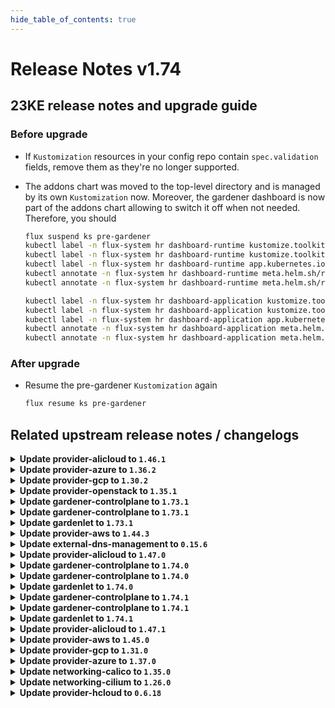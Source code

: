 ```yaml
---
hide_table_of_contents: true
---
```


# Release Notes v1.74

## 23KE release notes and upgrade guide
### Before upgrade
* If `Kustomization` resources in your config repo contain `spec.validation` fields, remove them as they're no longer supported.

* The addons chart was moved to the top-level directory and is managed by its own `Kustomization` now. Moreover, the gardener dashboard is now part of the addons chart allowing to switch it off when not needed. Therefore, you should
  ```sh
  flux suspend ks pre-gardener
  kubectl label -n flux-system hr dashboard-runtime kustomize.toolkit.fluxcd.io/name-
  kubectl label -n flux-system hr dashboard-runtime kustomize.toolkit.fluxcd.io/namespace-
  kubectl label -n flux-system hr dashboard-runtime app.kubernetes.io/managed-by=Helm
  kubectl annotate -n flux-system hr dashboard-runtime meta.helm.sh/release-name=addons
  kubectl annotate -n flux-system hr dashboard-runtime meta.helm.sh/release-namespace=flux-system

  kubectl label -n flux-system hr dashboard-application kustomize.toolkit.fluxcd.io/name-
  kubectl label -n flux-system hr dashboard-application kustomize.toolkit.fluxcd.io/namespace-
  kubectl label -n flux-system hr dashboard-application app.kubernetes.io/managed-by=Helm
  kubectl annotate -n flux-system hr dashboard-application meta.helm.sh/release-name=addons
  kubectl annotate -n flux-system hr dashboard-application meta.helm.sh/release-namespace=flux-system
  ```

### After upgrade
* Resume the pre-gardener `Kustomization` again
  ```sh
  flux resume ks pre-gardener
  ```

## Related upstream release notes / changelogs


<details>
<summary><b>Update provider-alicloud to <code>1.46.1</code></b></summary>

# [machine-controller-manager]
## 🐛 Bug Fixes
* *[USER]* An edge case where outdated DesiredReplicas annotation blocked a rolling update is fixed. ([gardener/machine-controller-manager#822](https://github.com/gardener/machine-controller-manager/pull/822), [@rishabh-11](https://github.com/rishabh-11))
* *[OPERATOR]* An issue causing nil pointer panic on scaleup of the machinedeployment along with trigger of rolling update, is fixed ([gardener/machine-controller-manager#817](https://github.com/gardener/machine-controller-manager/pull/817), [@himanshu-kun](https://github.com/himanshu-kun))
* *[OPERATOR]* Included `UnavailableReplicas` in determining if a machine deployment status update is needed ([gardener/machine-controller-manager#834](https://github.com/gardener/machine-controller-manager/pull/834), [@ialidzhikov](https://github.com/ialidzhikov))

</details>

<details>
<summary><b>Update provider-azure to <code>1.36.2</code></b></summary>

# [machine-controller-manager]
## 🐛 Bug Fixes
* *[OPERATOR]* Included `UnavailableReplicas` in determining if a machine deployment status update is needed ([gardener/machine-controller-manager#834](https://github.com/gardener/machine-controller-manager/pull/834), [@ialidzhikov](https://github.com/ialidzhikov))

</details>

<details>
<summary><b>Update provider-gcp to <code>1.30.2</code></b></summary>

# [gardener-extension-provider-gcp]
## 🏃 Others
* *[OPERATOR]* This extension is now build with golang 1.20.5. ([gardener/gardener-extension-provider-gcp#626](https://github.com/gardener/gardener-extension-provider-gcp/pull/626), [@vpnachev](https://github.com/vpnachev))
# [machine-controller-manager]
## 🐛 Bug Fixes
* *[OPERATOR]* Included `UnavailableReplicas` in determining if a machine deployment status update is needed ([gardener/machine-controller-manager#834](https://github.com/gardener/machine-controller-manager/pull/834), [@ialidzhikov](https://github.com/ialidzhikov))

</details>

<details>
<summary><b>Update provider-openstack to <code>1.35.1</code></b></summary>

# [machine-controller-manager]
## 🐛 Bug Fixes
* *[OPERATOR]* Included `UnavailableReplicas` in determining if a machine deployment status update is needed ([gardener/machine-controller-manager#834](https://github.com/gardener/machine-controller-manager/pull/834), [@ialidzhikov](https://github.com/ialidzhikov))

</details>

<details>
<summary><b>Update gardener-controlplane to <code>1.73.1</code></b></summary>

# [gardener]
## 🐛 Bug Fixes
* *[OPERATOR]* An issue causing deletion of a legacy (wrongly configured) Shoot cluster to be denied because of network ranges overlapping with the default VPN network is now fixed. ([gardener/gardener#8137](https://github.com/gardener/gardener/pull/8137), [@oliver-goetz](https://github.com/oliver-goetz))
* *[OPERATOR]* Missing permissions were added for the Gardenlet service account for `Machine` objects. This fix is relevant if feature gate `MachineControllerManagerDeployment` is enabled in your landscape. ([gardener/gardener#8123](https://github.com/gardener/gardener/pull/8123), [@gardener-ci-robot](https://github.com/gardener-ci-robot))
## 🏃 Others
* *[OPERATOR]* Plutono is now updated to v7.5.22 ([gardener/gardener#8100](https://github.com/gardener/gardener/pull/8100), [@gardener-ci-robot](https://github.com/gardener-ci-robot))
* *[OPERATOR]* Fixed flaky operator behaviour with regards to istio deployment caused by concurrent update of garden object ([gardener/gardener#8105](https://github.com/gardener/gardener/pull/8105), [@gardener-ci-robot](https://github.com/gardener-ci-robot))
* *[OPERATOR]* The `Deploying Shoot namespace in Seed` step was slightly improved. Earlier it failed at some occasions when it tried to read zone information for volumes that have not been created yet. This was a transient error that dissolved in subsequent reconcile runs. ([gardener/gardener#8118](https://github.com/gardener/gardener/pull/8118), [@gardener-ci-robot](https://github.com/gardener-ci-robot))
* *[OPERATOR]* The reconciliation time limit for the controller resource reconciliation, e.g. for `ManagedResource`, has been increased from `1m` to `3m`. ([gardener/gardener#8090](https://github.com/gardener/gardener/pull/8090), [@gardener-ci-robot](https://github.com/gardener-ci-robot))

</details>

<details>
<summary><b>Update gardener-controlplane to <code>1.73.1</code></b></summary>

# [gardener]
## 🐛 Bug Fixes
* *[OPERATOR]* An issue causing deletion of a legacy (wrongly configured) Shoot cluster to be denied because of network ranges overlapping with the default VPN network is now fixed. ([gardener/gardener#8137](https://github.com/gardener/gardener/pull/8137), [@oliver-goetz](https://github.com/oliver-goetz))
* *[OPERATOR]* Missing permissions were added for the Gardenlet service account for `Machine` objects. This fix is relevant if feature gate `MachineControllerManagerDeployment` is enabled in your landscape. ([gardener/gardener#8123](https://github.com/gardener/gardener/pull/8123), [@gardener-ci-robot](https://github.com/gardener-ci-robot))
## 🏃 Others
* *[OPERATOR]* Plutono is now updated to v7.5.22 ([gardener/gardener#8100](https://github.com/gardener/gardener/pull/8100), [@gardener-ci-robot](https://github.com/gardener-ci-robot))
* *[OPERATOR]* Fixed flaky operator behaviour with regards to istio deployment caused by concurrent update of garden object ([gardener/gardener#8105](https://github.com/gardener/gardener/pull/8105), [@gardener-ci-robot](https://github.com/gardener-ci-robot))
* *[OPERATOR]* The `Deploying Shoot namespace in Seed` step was slightly improved. Earlier it failed at some occasions when it tried to read zone information for volumes that have not been created yet. This was a transient error that dissolved in subsequent reconcile runs. ([gardener/gardener#8118](https://github.com/gardener/gardener/pull/8118), [@gardener-ci-robot](https://github.com/gardener-ci-robot))
* *[OPERATOR]* The reconciliation time limit for the controller resource reconciliation, e.g. for `ManagedResource`, has been increased from `1m` to `3m`. ([gardener/gardener#8090](https://github.com/gardener/gardener/pull/8090), [@gardener-ci-robot](https://github.com/gardener-ci-robot))

</details>

<details>
<summary><b>Update gardenlet to <code>1.73.1</code></b></summary>

# [gardener]
## 🐛 Bug Fixes
* *[OPERATOR]* An issue causing deletion of a legacy (wrongly configured) Shoot cluster to be denied because of network ranges overlapping with the default VPN network is now fixed. ([gardener/gardener#8137](https://github.com/gardener/gardener/pull/8137), [@oliver-goetz](https://github.com/oliver-goetz))
* *[OPERATOR]* Missing permissions were added for the Gardenlet service account for `Machine` objects. This fix is relevant if feature gate `MachineControllerManagerDeployment` is enabled in your landscape. ([gardener/gardener#8123](https://github.com/gardener/gardener/pull/8123), [@gardener-ci-robot](https://github.com/gardener-ci-robot))
## 🏃 Others
* *[OPERATOR]* Plutono is now updated to v7.5.22 ([gardener/gardener#8100](https://github.com/gardener/gardener/pull/8100), [@gardener-ci-robot](https://github.com/gardener-ci-robot))
* *[OPERATOR]* Fixed flaky operator behaviour with regards to istio deployment caused by concurrent update of garden object ([gardener/gardener#8105](https://github.com/gardener/gardener/pull/8105), [@gardener-ci-robot](https://github.com/gardener-ci-robot))
* *[OPERATOR]* The `Deploying Shoot namespace in Seed` step was slightly improved. Earlier it failed at some occasions when it tried to read zone information for volumes that have not been created yet. This was a transient error that dissolved in subsequent reconcile runs. ([gardener/gardener#8118](https://github.com/gardener/gardener/pull/8118), [@gardener-ci-robot](https://github.com/gardener-ci-robot))
* *[OPERATOR]* The reconciliation time limit for the controller resource reconciliation, e.g. for `ManagedResource`, has been increased from `1m` to `3m`. ([gardener/gardener#8090](https://github.com/gardener/gardener/pull/8090), [@gardener-ci-robot](https://github.com/gardener-ci-robot))

</details>

<details>
<summary><b>Update provider-aws to <code>1.44.3</code></b></summary>

# [gardener-extension-provider-aws]
## 🏃 Others
* *[OPERATOR]* The following dependency is updated to adopt a fix for https://github.com/gardener/gardener/issues/8058: ([gardener/gardener-extension-provider-aws#777](https://github.com/gardener/gardener-extension-provider-aws/pull/777), [@ialidzhikov](https://github.com/ialidzhikov))
  * github.com/gardener/gardener: v1.71.0 -> v1.71.5
# [machine-controller-manager]
## 🐛 Bug Fixes
* *[OPERATOR]* Included `UnavailableReplicas` in determining if a machine deployment status update is needed ([gardener/machine-controller-manager#834](https://github.com/gardener/machine-controller-manager/pull/834), [@ialidzhikov](https://github.com/ialidzhikov))

</details>

<details>
<summary><b>Update external-dns-management to <code>0.15.6</code></b></summary>

# [external-dns-management]
## 🐛 Bug Fixes
* *[OPERATOR]* Update controller-manager-library dependency to fix panic on api-resources discovery. ([gardener/external-dns-management#310](https://github.com/gardener/external-dns-management/pull/310), [@MartinWeindel](https://github.com/MartinWeindel))

</details>

<details>
<summary><b>Update provider-alicloud to <code>1.47.0</code></b></summary>

# [gardener-extension-provider-alicloud]
## ⚠️ Breaking Changes
* *[OPERATOR]* With https://github.com/gardener/gardener-extension-provider-alicloud/pull/310 provider-alicloud migrated the volumesnapshot CRDs to a new dedicated ManagedResources. provider-alicloud does now remove the ignored CRDs. ([gardener/gardener-extension-provider-alicloud#606](https://github.com/gardener/gardener-extension-provider-alicloud/pull/606), [@ialidzhikov](https://github.com/ialidzhikov))
  * Before updating to this version of provider-alicloud, make sure that the migration of the volumesnapshot CRDs from the `extension-controlplane-shoot` to the `extension-controlplane-shoot-crds`  ManagedResource completed. If the migration did not complete yet, GRM will interpret the removal of the CRDs as deletion and will delete the CRDs.
* *[OPERATOR]* The `.kubeAPIServer` field in the component config has been removed since it's no longer needed anywhere. ([gardener/gardener-extension-provider-alicloud#619](https://github.com/gardener/gardener-extension-provider-alicloud/pull/619), [@rfranzke](https://github.com/rfranzke))
## ✨ New Features
* *[USER]* The provider-alicloud extension does now support shoot clusters with Kubernetes version 1.27. You should consider the [Kubernetes release notes](https://github.com/kubernetes/kubernetes/blob/master/CHANGELOG/CHANGELOG-1.27.md) before upgrading to 1.27. ([gardener/gardener-extension-provider-alicloud#609](https://github.com/gardener/gardener-extension-provider-alicloud/pull/609), [@ary1992](https://github.com/ary1992))
* *[DEVELOPER]* This extension is now compatible with the `MachineControllerManagerDeployment` feature gate of `gardenlet`. ([gardener/gardener-extension-provider-alicloud#617](https://github.com/gardener/gardener-extension-provider-alicloud/pull/617), [@rfranzke](https://github.com/rfranzke))
* *[DEVELOPER]* This extension now uses the simplified `NetworkPolicy` approach for allowing traffic to its webhook server from `kube-apiserver`s of shoot clusters. ([gardener/gardener-extension-provider-alicloud#618](https://github.com/gardener/gardener-extension-provider-alicloud/pull/618), [@rfranzke](https://github.com/rfranzke))
## 🏃 Others
* *[OPERATOR]* Old and obsolete logging configurations are removed. ([gardener/gardener-extension-provider-alicloud#610](https://github.com/gardener/gardener-extension-provider-alicloud/pull/610), [@vlvasilev](https://github.com/vlvasilev))
* *[OPERATOR]* The following images are updated: ([gardener/gardener-extension-provider-alicloud#616](https://github.com/gardener/gardener-extension-provider-alicloud/pull/616), [@ialidzhikov](https://github.com/ialidzhikov))
  * k8s.gcr.io/sig-storage/csi-provisioner:v3.3.0 -> registry.k8s.io/sig-storage/csi-provisioner:v3.3.0
  * k8s.gcr.io/sig-storage/csi-snapshotter:v6.1.0 -> registry.k8s.io/sig-storage/csi-snapshotter:v6.1.0
  * k8s.gcr.io/sig-storage/snapshot-validation-webhook:v6.1.0 -> registry.k8s.io/sig-storage/snapshot-validation-webhook:v6.1.0
  * k8s.gcr.io/sig-storage/snapshot-controller:v6.1.0 -> registry.k8s.io/sig-storage/snapshot-controller:v6.1.0
* *[DEVELOPER]* All code related to the removed `APIServerSNI` feature gate of `gardenlet` has been removed from this extension. ([gardener/gardener-extension-provider-alicloud#619](https://github.com/gardener/gardener-extension-provider-alicloud/pull/619), [@rfranzke](https://github.com/rfranzke))
* *[DEPENDENCY]* The following dependency is updated: ([gardener/gardener-extension-provider-alicloud#604](https://github.com/gardener/gardener-extension-provider-alicloud/pull/604), [@ary1992](https://github.com/ary1992))
  * github.com/gardener/gardener: v1.70.2 -> v1.71.2
* *[DEPENDENCY]* The following dependencies were updated: ([gardener/gardener-extension-provider-alicloud#612](https://github.com/gardener/gardener-extension-provider-alicloud/pull/612), [@dimityrmirchev](https://github.com/dimityrmirchev))
  * registry.k8s.io/sig-storage/csi-provisioner v3.2.1 -> v3.2.2
# [machine-controller-manager]
## 🐛 Bug Fixes
* *[USER]* An edge case where all the machineSets were scaled down to zero has been dealt with. ([gardener/machine-controller-manager#804](https://github.com/gardener/machine-controller-manager/pull/804), [@himanshu-kun](https://github.com/himanshu-kun))
* *[USER]* An edge case where outdated DesiredReplicas annotation blocked a rolling update is fixed. ([gardener/machine-controller-manager#822](https://github.com/gardener/machine-controller-manager/pull/822), [@rishabh-11](https://github.com/rishabh-11))
* *[OPERATOR]* An issue causing nil pointer panic on scaleup of the machinedeployment along with trigger of rolling update, is fixed ([gardener/machine-controller-manager#817](https://github.com/gardener/machine-controller-manager/pull/817), [@himanshu-kun](https://github.com/himanshu-kun))
* *[OPERATOR]* Included `UnavailableReplicas` in determining if a machine deployment status update is needed ([gardener/machine-controller-manager#834](https://github.com/gardener/machine-controller-manager/pull/834), [@ialidzhikov](https://github.com/ialidzhikov))
# [machine-controller-manager-provider-alicloud]
## ⚠️ Breaking Changes
* *[OPERATOR]* Support for migration of machineClass is dropped by the mcm-provider ([gardener/machine-controller-manager-provider-alicloud#51](https://github.com/gardener/machine-controller-manager-provider-alicloud/pull/51), [@himanshu-kun](https://github.com/himanshu-kun))
## 🏃 Others
* *[USER]* Updated golang version to 1.20.4 ([gardener/machine-controller-manager-provider-alicloud#54](https://github.com/gardener/machine-controller-manager-provider-alicloud/pull/54), [@rishabh-11](https://github.com/rishabh-11))
* *[DEPENDENCY]* upgraded dependency: ([gardener/machine-controller-manager-provider-alicloud#51](https://github.com/gardener/machine-controller-manager-provider-alicloud/pull/51), [@himanshu-kun](https://github.com/himanshu-kun))
  * github.com/gardener/machine-controller-manager -> v0.49.1
# [terraformer]
## 🏃 Others
* *[OPERATOR]* Terrafomer base image has been updated from `alpine:3.17.2` to `alpine:3.18.0` ([gardener/terraformer#137](https://github.com/gardener/terraformer/pull/137), [@MartinWeindel](https://github.com/MartinWeindel))
* *[OPERATOR]* Builder base image has been updated from `golang:1.19.6` to `golang:1.20.4` ([gardener/terraformer#137](https://github.com/gardener/terraformer/pull/137), [@MartinWeindel](https://github.com/MartinWeindel))
* *[OPERATOR]* Gardener dependency has been updated from `v1.59.1` to `v1.71.2` ([gardener/terraformer#137](https://github.com/gardener/terraformer/pull/137), [@MartinWeindel](https://github.com/MartinWeindel))

## Docker Images
gardener-extension-provider-alicloud: `eu.gcr.io/gardener-project/gardener/extensions/provider-alicloud:v1.47.0`
gardener-extension-admission-alicloud: `eu.gcr.io/gardener-project/gardener/extensions/admission-alicloud:v1.47.0`

</details>

<details>
<summary><b>Update gardener-controlplane to <code>1.74.0</code></b></summary>

# [gardener]
## ⚠️ Breaking Changes
* *[USER]* Annotation `alpha.featuregates.shoot.gardener.cloud/node-local-dns` is deprecated and will be removed in future releases. Use field `.spec.systemComponents.nodeLocalDNS.enabled` in `Shoot` instead. Switching on node-local-dns via shoot specification will roll the nodes even if node-local-dns was enabled beforehand via annotation. ([gardener/gardener#8067](https://github.com/gardener/gardener/pull/8067), [@acumino](https://github.com/acumino))
* *[USER]* Annotation `alpha.featuregates.shoot.gardener.cloud/node-local-dns-force-tcp-to-{cluster-dns, upstream-dns}` is deprecated and will be removed in future releases. Use field `.spec.systemComponents.{nodeLocalDNSforceTCPToClusterDNS, nodeLocalDNSforceTCPToUpstreamDNS}` in `Shoot` instead. ([gardener/gardener#8067](https://github.com/gardener/gardener/pull/8067), [@acumino](https://github.com/acumino))
* *[OPERATOR]* The Seed's `.spec.settings.ownerChecks` field is now no-op - the `gardener-apiserver` no longer defaults this field and no longer validates it. The field will be set always to `nil` on CREATE/UPDATE request. ([gardener/gardener#7951](https://github.com/gardener/gardener/pull/7951), [@dimitar-kostadinov](https://github.com/dimitar-kostadinov))
  * Gardener landscape operators specifying this field should no longer specify it. The field will be removed in a future version of Gardener.
* *[OPERATOR]* The GA-ed feature gates `HAControlPlanes` and `FullNetworkPoliciesInRuntimeCluster` have been removed. ([gardener/gardener#8083](https://github.com/gardener/gardener/pull/8083), [@rfranzke](https://github.com/rfranzke))
* *[OPERATOR]* ⚠️ Gardener does no longer support garden, seed, or shoot clusters with Kubernetes versions < 1.22. Make sure to upgrade all existing clusters before upgrading to this Gardener version. ([gardener/gardener#8087](https://github.com/gardener/gardener/pull/8087), [@shafeeqes](https://github.com/shafeeqes))
* *[OPERATOR]* The `shootstate-extensions` and `shootstate-secret` controllers have been dropped. The `gardenlet`'s component config file should be updated to no longer specify related configuration (`.controllers.{shootSecret,shootStateSync}`). ([gardener/gardener#8136](https://github.com/gardener/gardener/pull/8136), [@rfranzke](https://github.com/rfranzke))
* *[OPERATOR]* `gardener.cloud/operation` annotation was introduced to `seeds`. This includes a verification of its value. Please check your `seeds` for this annotation and remove it if necessary prior to the update. ([gardener/gardener#8152](https://github.com/gardener/gardener/pull/8152), [@timebertt](https://github.com/timebertt))
* *[OPERATOR]* A new field `.spec.virtualCluster.dns.domains` was added to the `Garden` API. This field allows to expose the `kube-apiserver` of the virtual cluster via multiple domains. Earlier, the API only accepted one domain name via `.spec.virtualCluster.dns.domain`. ([gardener/gardener#8173](https://github.com/gardener/gardener/pull/8173), [@gardener-ci-robot](https://github.com/gardener-ci-robot))
  * ⚠️ With this change `.spec.virtualCluster.dns.domain` is deprecated and will be removed in the next release. Please update your `Garden` resource to the new `.spec.virtualCluster.dns.domains` field by removing the existing domain configuration from `dns.domain` and add it as the first entry of `dns.domains`.
* *[DEVELOPER]* The deprecated local development setups have been removed. From now on, only the `kind`-based setups are supported. Please refer to [this guide](https://github.com/gardener/gardener/blob/master/docs/development/local_setup.md) for all information. ([gardener/gardener#8075](https://github.com/gardener/gardener/pull/8075), [@oliver-goetz](https://github.com/oliver-goetz))
* *[DEVELOPER]* The deprecated `allow-to-seed-apiserver` `NetworkPolicy` is no longer available in garden or seed clusters. Use `allow-to-runtime-apiserver` instead. ([gardener/gardener#8083](https://github.com/gardener/gardener/pull/8083), [@rfranzke](https://github.com/rfranzke))
## ✨ New Features
* *[USER]* The `VerticalPodAutoscaler` resources for `kube-proxy`s is no longer recreated when the Kubernetes patch version of the `Shoot` or the respective worker pools is updated. This ensures updated `kube-proxy`s keep the same CPU/memory resource requirements as before the patch version update. In order to put this change into effect, all existing `VerticalPodAutoscaler`s for `kube-proxy`s are getting recreated. ([gardener/gardener#8071](https://github.com/gardener/gardener/pull/8071), [@rfranzke](https://github.com/rfranzke))
* *[USER]* Shoot addon `nginx-ingress-controller` image is updated to `v1.8.0` for Kubernetes `v1.24+` clusters, to `v1.6.4` for Kubernetes `v1.23` clusters, and to `v1.4.0` for Kubernetes `v1.22` clusters. ([gardener/gardener#8096](https://github.com/gardener/gardener/pull/8096), [@shafeeqes](https://github.com/shafeeqes))
* *[OPERATOR]* Gardener uses an `InternalSecret` per Shoot for syncing the client CA to the project namespace in the garden cluster (named `<shoot-name>.ca-client`). The `shoots/adminkubeconfig` subresource signs short-lived client certificates by retrieving the CA from the `InternalSecret`. ([gardener/gardener#8088](https://github.com/gardener/gardener/pull/8088), [@timebertt](https://github.com/timebertt))
* *[OPERATOR]* A new controller in `gardenlet` for periodically backing up the `ShootState` for `Shoot`s has been introduced. This controller is only activated when `gardenlet` is responsible for an unmanaged `Seed` (i.e., one not backed by a `ManagedSeed` object). By default, backups are taken roughly each `6h`. ([gardener/gardener#8112](https://github.com/gardener/gardener/pull/8112), [@rfranzke](https://github.com/rfranzke))
* *[OPERATOR]* If `gardenlet` is responsible for a managed `Seed`, it will delete all `ShootState` resources for its `Shoot`s that are not currently in migration. See also [GEP-22](https://github.com/gardener/gardener/blob/master/docs/proposals/22-improved-usage-of-shootstate-api.md) for further details about the motivation. ([gardener/gardener#8144](https://github.com/gardener/gardener/pull/8144), [@rfranzke](https://github.com/rfranzke))
## 🐛 Bug Fixes
* *[USER]* A regression was fixed that prevented deletions for shoot clusters which were created with a wrong configuration (e.g. with an unavailable domain name). ([gardener/gardener#8122](https://github.com/gardener/gardener/pull/8122), [@timuthy](https://github.com/timuthy))
* *[OPERATOR]* Missing permissions were added for the Gardenlet service account for `Machine` objects. This fix is relevant if feature gate `MachineControllerManagerDeployment` is enabled in your landscape. ([gardener/gardener#8121](https://github.com/gardener/gardener/pull/8121), [@timuthy](https://github.com/timuthy))
* *[OPERATOR]* An issue causing deletion of a legacy (wrongly configured) Shoot cluster to be denied because of network ranges overlapping with the default VPN network is now fixed. ([gardener/gardener#8129](https://github.com/gardener/gardener/pull/8129), [@ialidzhikov](https://github.com/ialidzhikov))
* *[OPERATOR]* `gardener-resource-manager`'s `system-components-config` webhook no longer adds the toleration for the `ToBeDeletedByClusterAutoscaler` taint to system components in shoot clusters. The `ToBeDeletedByClusterAutoscaler` taint is maintained by the `cluster-autoscaler`. This was breaking `cluster-autoscaler`'s drain mechanism when scaling down an under-utilized node. It was causing just evicted system components from to be deleted node to be scheduled again on the to be deleted node. ([gardener/gardener#8172](https://github.com/gardener/gardener/pull/8172), [@gardener-ci-robot](https://github.com/gardener-ci-robot))
* *[OPERATOR]* A bug has been fixed for Istio-Ingress Gateways for seeds that use `ExposureClassHandler`s. Earlier, annotations in `seed.spec.settings.loadBalancerServices` caused an override of the ones specified in `gardenletConfiguration.exposureClassHandler[].loadBalancerService` for zonal Istios. Now, annotations in `gardenletConfiguration.exposureClassHandler[].loadBalancerService` are given priority, like it was already the case of the global Istio. ([gardener/gardener#8178](https://github.com/gardener/gardener/pull/8178), [@gardener-ci-robot](https://github.com/gardener-ci-robot))
* *[DEVELOPER]* On deletion, the generic `ControlPlane` actuator will now redeploy the cloud config chart to allow provider extensions update the content with the most up-to-date information. ([gardener/gardener#8106](https://github.com/gardener/gardener/pull/8106), [@kon-angelo](https://github.com/kon-angelo))
## 🏃 Others
* *[OPERATOR]* Plutono is now updated to v7.5.22 ([gardener/gardener#8081](https://github.com/gardener/gardener/pull/8081), [@nickytd](https://github.com/nickytd))
* *[OPERATOR]* The reconciliation time limit for the controller resource reconciliation, e.g. for `ManagedResource`, has been increased from `1m` to `3m`. ([gardener/gardener#8085](https://github.com/gardener/gardener/pull/8085), [@ScheererJ](https://github.com/ScheererJ))
* *[OPERATOR]* Fixed flaky operator behaviour with regards to istio deployment caused by concurrent update of garden object ([gardener/gardener#8103](https://github.com/gardener/gardener/pull/8103), [@ScheererJ](https://github.com/ScheererJ))
* *[OPERATOR]* Vali is now updated to version v2.2.6 ([gardener/gardener#8111](https://github.com/gardener/gardener/pull/8111), [@nickytd](https://github.com/nickytd))
* *[OPERATOR]* The `Deploying Shoot namespace in Seed` step was slightly improved. Earlier it failed at some occasions when it tried to read zone information for volumes that have not been created yet. This was a transient error that dissolved in subsequent reconcile runs. ([gardener/gardener#8115](https://github.com/gardener/gardener/pull/8115), [@timuthy](https://github.com/timuthy))
* *[OPERATOR]* All components in the gardener logging stack are now updated to the following respective versions. Fluent-bit to 2.1.4, Fluent-operator to 2.3.0 and logging to 0.55.3 ([gardener/gardener#8133](https://github.com/gardener/gardener/pull/8133), [@nickytd](https://github.com/nickytd))
* *[OPERATOR]* Decouple progess update of gardener operator from task flow logic and thereby prevent concurrency bugs. ([gardener/gardener#8145](https://github.com/gardener/gardener/pull/8145), [@ScheererJ](https://github.com/ScheererJ))
* *[OPERATOR]* Adapt vpa-updater QPS limits such that it doesn't get throttled on large clusters ([gardener/gardener#8174](https://github.com/gardener/gardener/pull/8174), [@gardener-ci-robot](https://github.com/gardener-ci-robot))
* *[OPERATOR]* The kind cluster used in local setup does now use the new way in containerd to configure registry mirrors. ([gardener/gardener#8047](https://github.com/gardener/gardener/pull/8047), [@ialidzhikov](https://github.com/ialidzhikov))
* *[DEVELOPER]* `extensions.gardener.cloud/v1alpha1.ControlPlane` is now deployed after `kube-apiserver` in the Shoot reconciliation flow. ([gardener/gardener#8182](https://github.com/gardener/gardener/pull/8182), [@gardener-ci-robot](https://github.com/gardener-ci-robot))
# [etcd-druid]
## 🏃 Others
* *[OPERATOR]* Bumped up the custom image version to v3.4.13-bootstrap-11 ([gardener/etcd-druid#624](https://github.com/gardener/etcd-druid/pull/624), [@abdasgupta](https://github.com/abdasgupta))
* *[OPERATOR]* Druid now exposes metrics related to snapshot compaction, on default port 8080. Please expose the desired metrics port via the etcd-druid service to allow metrics to be scraped by a Prometheus instance. ([gardener/etcd-druid#625](https://github.com/gardener/etcd-druid/pull/625), [@abdasgupta](https://github.com/abdasgupta))
# [logging]
## 🏃 Others
* *[OPERATOR]* The logging e2e event logger test is now adapted to vali logging stack. ([gardener/logging#199](https://github.com/gardener/logging/pull/199), [@nickytd](https://github.com/nickytd))
* *[OPERATOR]* Now git revision and commit ids are properly propagated through build variables. These are showed in the fluent-bit plugin logs during start. ([gardener/logging#200](https://github.com/gardener/logging/pull/200), [@nickytd](https://github.com/nickytd))
* *[OPERATOR]* Base image on `telegraf` and `tune2fs` is upgraded from 3.17.2 to 3.18.0 ([gardener/logging#201](https://github.com/gardener/logging/pull/201), [@nickytd](https://github.com/nickytd))
* *[OPERATOR]* Gardener-based e2e test for the event-logger. ([gardener/logging#191](https://github.com/gardener/logging/pull/191), [@vlvasilev](https://github.com/vlvasilev))
* *[DEVELOPER]* Introduces a skaffold local development pipeline to fluent-bit-vali-plugin ([gardener/logging#202](https://github.com/gardener/logging/pull/202), [@nickytd](https://github.com/nickytd))
* *[DEVELOPER]* The project vendors the latest released gardener version - v1.73.0 ([gardener/logging#204](https://github.com/gardener/logging/pull/204), [@nickytd](https://github.com/nickytd))
* *[DEVELOPER]* The `fluent-bit-vali-plugin` now supports fluent-bit v2.1.0 and above. ([gardener/logging#205](https://github.com/gardener/logging/pull/205), [@nickytd](https://github.com/nickytd))
# [machine-controller-manager]
## 🐛 Bug Fixes
* *[OPERATOR]* Included `UnavailableReplicas` in determining if a machine deployment status update is needed ([gardener/machine-controller-manager#834](https://github.com/gardener/machine-controller-manager/pull/834), [@ialidzhikov](https://github.com/ialidzhikov))

</details>

<details>
<summary><b>Update gardener-controlplane to <code>1.74.0</code></b></summary>

# [gardener]
## ⚠️ Breaking Changes
* *[USER]* Annotation `alpha.featuregates.shoot.gardener.cloud/node-local-dns` is deprecated and will be removed in future releases. Use field `.spec.systemComponents.nodeLocalDNS.enabled` in `Shoot` instead. Switching on node-local-dns via shoot specification will roll the nodes even if node-local-dns was enabled beforehand via annotation. ([gardener/gardener#8067](https://github.com/gardener/gardener/pull/8067), [@acumino](https://github.com/acumino))
* *[USER]* Annotation `alpha.featuregates.shoot.gardener.cloud/node-local-dns-force-tcp-to-{cluster-dns, upstream-dns}` is deprecated and will be removed in future releases. Use field `.spec.systemComponents.{nodeLocalDNSforceTCPToClusterDNS, nodeLocalDNSforceTCPToUpstreamDNS}` in `Shoot` instead. ([gardener/gardener#8067](https://github.com/gardener/gardener/pull/8067), [@acumino](https://github.com/acumino))
* *[OPERATOR]* The Seed's `.spec.settings.ownerChecks` field is now no-op - the `gardener-apiserver` no longer defaults this field and no longer validates it. The field will be set always to `nil` on CREATE/UPDATE request. ([gardener/gardener#7951](https://github.com/gardener/gardener/pull/7951), [@dimitar-kostadinov](https://github.com/dimitar-kostadinov))
  * Gardener landscape operators specifying this field should no longer specify it. The field will be removed in a future version of Gardener.
* *[OPERATOR]* The GA-ed feature gates `HAControlPlanes` and `FullNetworkPoliciesInRuntimeCluster` have been removed. ([gardener/gardener#8083](https://github.com/gardener/gardener/pull/8083), [@rfranzke](https://github.com/rfranzke))
* *[OPERATOR]* ⚠️ Gardener does no longer support garden, seed, or shoot clusters with Kubernetes versions < 1.22. Make sure to upgrade all existing clusters before upgrading to this Gardener version. ([gardener/gardener#8087](https://github.com/gardener/gardener/pull/8087), [@shafeeqes](https://github.com/shafeeqes))
* *[OPERATOR]* The `shootstate-extensions` and `shootstate-secret` controllers have been dropped. The `gardenlet`'s component config file should be updated to no longer specify related configuration (`.controllers.{shootSecret,shootStateSync}`). ([gardener/gardener#8136](https://github.com/gardener/gardener/pull/8136), [@rfranzke](https://github.com/rfranzke))
* *[OPERATOR]* `gardener.cloud/operation` annotation was introduced to `seeds`. This includes a verification of its value. Please check your `seeds` for this annotation and remove it if necessary prior to the update. ([gardener/gardener#8152](https://github.com/gardener/gardener/pull/8152), [@timebertt](https://github.com/timebertt))
* *[OPERATOR]* A new field `.spec.virtualCluster.dns.domains` was added to the `Garden` API. This field allows to expose the `kube-apiserver` of the virtual cluster via multiple domains. Earlier, the API only accepted one domain name via `.spec.virtualCluster.dns.domain`. ([gardener/gardener#8173](https://github.com/gardener/gardener/pull/8173), [@gardener-ci-robot](https://github.com/gardener-ci-robot))
  * ⚠️ With this change `.spec.virtualCluster.dns.domain` is deprecated and will be removed in the next release. Please update your `Garden` resource to the new `.spec.virtualCluster.dns.domains` field by removing the existing domain configuration from `dns.domain` and add it as the first entry of `dns.domains`.
* *[DEVELOPER]* The deprecated local development setups have been removed. From now on, only the `kind`-based setups are supported. Please refer to [this guide](https://github.com/gardener/gardener/blob/master/docs/development/local_setup.md) for all information. ([gardener/gardener#8075](https://github.com/gardener/gardener/pull/8075), [@oliver-goetz](https://github.com/oliver-goetz))
* *[DEVELOPER]* The deprecated `allow-to-seed-apiserver` `NetworkPolicy` is no longer available in garden or seed clusters. Use `allow-to-runtime-apiserver` instead. ([gardener/gardener#8083](https://github.com/gardener/gardener/pull/8083), [@rfranzke](https://github.com/rfranzke))
## ✨ New Features
* *[USER]* The `VerticalPodAutoscaler` resources for `kube-proxy`s is no longer recreated when the Kubernetes patch version of the `Shoot` or the respective worker pools is updated. This ensures updated `kube-proxy`s keep the same CPU/memory resource requirements as before the patch version update. In order to put this change into effect, all existing `VerticalPodAutoscaler`s for `kube-proxy`s are getting recreated. ([gardener/gardener#8071](https://github.com/gardener/gardener/pull/8071), [@rfranzke](https://github.com/rfranzke))
* *[USER]* Shoot addon `nginx-ingress-controller` image is updated to `v1.8.0` for Kubernetes `v1.24+` clusters, to `v1.6.4` for Kubernetes `v1.23` clusters, and to `v1.4.0` for Kubernetes `v1.22` clusters. ([gardener/gardener#8096](https://github.com/gardener/gardener/pull/8096), [@shafeeqes](https://github.com/shafeeqes))
* *[OPERATOR]* Gardener uses an `InternalSecret` per Shoot for syncing the client CA to the project namespace in the garden cluster (named `<shoot-name>.ca-client`). The `shoots/adminkubeconfig` subresource signs short-lived client certificates by retrieving the CA from the `InternalSecret`. ([gardener/gardener#8088](https://github.com/gardener/gardener/pull/8088), [@timebertt](https://github.com/timebertt))
* *[OPERATOR]* A new controller in `gardenlet` for periodically backing up the `ShootState` for `Shoot`s has been introduced. This controller is only activated when `gardenlet` is responsible for an unmanaged `Seed` (i.e., one not backed by a `ManagedSeed` object). By default, backups are taken roughly each `6h`. ([gardener/gardener#8112](https://github.com/gardener/gardener/pull/8112), [@rfranzke](https://github.com/rfranzke))
* *[OPERATOR]* If `gardenlet` is responsible for a managed `Seed`, it will delete all `ShootState` resources for its `Shoot`s that are not currently in migration. See also [GEP-22](https://github.com/gardener/gardener/blob/master/docs/proposals/22-improved-usage-of-shootstate-api.md) for further details about the motivation. ([gardener/gardener#8144](https://github.com/gardener/gardener/pull/8144), [@rfranzke](https://github.com/rfranzke))
## 🐛 Bug Fixes
* *[USER]* A regression was fixed that prevented deletions for shoot clusters which were created with a wrong configuration (e.g. with an unavailable domain name). ([gardener/gardener#8122](https://github.com/gardener/gardener/pull/8122), [@timuthy](https://github.com/timuthy))
* *[OPERATOR]* Missing permissions were added for the Gardenlet service account for `Machine` objects. This fix is relevant if feature gate `MachineControllerManagerDeployment` is enabled in your landscape. ([gardener/gardener#8121](https://github.com/gardener/gardener/pull/8121), [@timuthy](https://github.com/timuthy))
* *[OPERATOR]* An issue causing deletion of a legacy (wrongly configured) Shoot cluster to be denied because of network ranges overlapping with the default VPN network is now fixed. ([gardener/gardener#8129](https://github.com/gardener/gardener/pull/8129), [@ialidzhikov](https://github.com/ialidzhikov))
* *[OPERATOR]* `gardener-resource-manager`'s `system-components-config` webhook no longer adds the toleration for the `ToBeDeletedByClusterAutoscaler` taint to system components in shoot clusters. The `ToBeDeletedByClusterAutoscaler` taint is maintained by the `cluster-autoscaler`. This was breaking `cluster-autoscaler`'s drain mechanism when scaling down an under-utilized node. It was causing just evicted system components from to be deleted node to be scheduled again on the to be deleted node. ([gardener/gardener#8172](https://github.com/gardener/gardener/pull/8172), [@gardener-ci-robot](https://github.com/gardener-ci-robot))
* *[OPERATOR]* A bug has been fixed for Istio-Ingress Gateways for seeds that use `ExposureClassHandler`s. Earlier, annotations in `seed.spec.settings.loadBalancerServices` caused an override of the ones specified in `gardenletConfiguration.exposureClassHandler[].loadBalancerService` for zonal Istios. Now, annotations in `gardenletConfiguration.exposureClassHandler[].loadBalancerService` are given priority, like it was already the case of the global Istio. ([gardener/gardener#8178](https://github.com/gardener/gardener/pull/8178), [@gardener-ci-robot](https://github.com/gardener-ci-robot))
* *[DEVELOPER]* On deletion, the generic `ControlPlane` actuator will now redeploy the cloud config chart to allow provider extensions update the content with the most up-to-date information. ([gardener/gardener#8106](https://github.com/gardener/gardener/pull/8106), [@kon-angelo](https://github.com/kon-angelo))
## 🏃 Others
* *[OPERATOR]* Plutono is now updated to v7.5.22 ([gardener/gardener#8081](https://github.com/gardener/gardener/pull/8081), [@nickytd](https://github.com/nickytd))
* *[OPERATOR]* The reconciliation time limit for the controller resource reconciliation, e.g. for `ManagedResource`, has been increased from `1m` to `3m`. ([gardener/gardener#8085](https://github.com/gardener/gardener/pull/8085), [@ScheererJ](https://github.com/ScheererJ))
* *[OPERATOR]* Fixed flaky operator behaviour with regards to istio deployment caused by concurrent update of garden object ([gardener/gardener#8103](https://github.com/gardener/gardener/pull/8103), [@ScheererJ](https://github.com/ScheererJ))
* *[OPERATOR]* Vali is now updated to version v2.2.6 ([gardener/gardener#8111](https://github.com/gardener/gardener/pull/8111), [@nickytd](https://github.com/nickytd))
* *[OPERATOR]* The `Deploying Shoot namespace in Seed` step was slightly improved. Earlier it failed at some occasions when it tried to read zone information for volumes that have not been created yet. This was a transient error that dissolved in subsequent reconcile runs. ([gardener/gardener#8115](https://github.com/gardener/gardener/pull/8115), [@timuthy](https://github.com/timuthy))
* *[OPERATOR]* All components in the gardener logging stack are now updated to the following respective versions. Fluent-bit to 2.1.4, Fluent-operator to 2.3.0 and logging to 0.55.3 ([gardener/gardener#8133](https://github.com/gardener/gardener/pull/8133), [@nickytd](https://github.com/nickytd))
* *[OPERATOR]* Decouple progess update of gardener operator from task flow logic and thereby prevent concurrency bugs. ([gardener/gardener#8145](https://github.com/gardener/gardener/pull/8145), [@ScheererJ](https://github.com/ScheererJ))
* *[OPERATOR]* Adapt vpa-updater QPS limits such that it doesn't get throttled on large clusters ([gardener/gardener#8174](https://github.com/gardener/gardener/pull/8174), [@gardener-ci-robot](https://github.com/gardener-ci-robot))
* *[OPERATOR]* The kind cluster used in local setup does now use the new way in containerd to configure registry mirrors. ([gardener/gardener#8047](https://github.com/gardener/gardener/pull/8047), [@ialidzhikov](https://github.com/ialidzhikov))
* *[DEVELOPER]* `extensions.gardener.cloud/v1alpha1.ControlPlane` is now deployed after `kube-apiserver` in the Shoot reconciliation flow. ([gardener/gardener#8182](https://github.com/gardener/gardener/pull/8182), [@gardener-ci-robot](https://github.com/gardener-ci-robot))
# [etcd-druid]
## 🏃 Others
* *[OPERATOR]* Bumped up the custom image version to v3.4.13-bootstrap-11 ([gardener/etcd-druid#624](https://github.com/gardener/etcd-druid/pull/624), [@abdasgupta](https://github.com/abdasgupta))
* *[OPERATOR]* Druid now exposes metrics related to snapshot compaction, on default port 8080. Please expose the desired metrics port via the etcd-druid service to allow metrics to be scraped by a Prometheus instance. ([gardener/etcd-druid#625](https://github.com/gardener/etcd-druid/pull/625), [@abdasgupta](https://github.com/abdasgupta))
# [logging]
## 🏃 Others
* *[OPERATOR]* The logging e2e event logger test is now adapted to vali logging stack. ([gardener/logging#199](https://github.com/gardener/logging/pull/199), [@nickytd](https://github.com/nickytd))
* *[OPERATOR]* Now git revision and commit ids are properly propagated through build variables. These are showed in the fluent-bit plugin logs during start. ([gardener/logging#200](https://github.com/gardener/logging/pull/200), [@nickytd](https://github.com/nickytd))
* *[OPERATOR]* Base image on `telegraf` and `tune2fs` is upgraded from 3.17.2 to 3.18.0 ([gardener/logging#201](https://github.com/gardener/logging/pull/201), [@nickytd](https://github.com/nickytd))
* *[OPERATOR]* Gardener-based e2e test for the event-logger. ([gardener/logging#191](https://github.com/gardener/logging/pull/191), [@vlvasilev](https://github.com/vlvasilev))
* *[DEVELOPER]* Introduces a skaffold local development pipeline to fluent-bit-vali-plugin ([gardener/logging#202](https://github.com/gardener/logging/pull/202), [@nickytd](https://github.com/nickytd))
* *[DEVELOPER]* The project vendors the latest released gardener version - v1.73.0 ([gardener/logging#204](https://github.com/gardener/logging/pull/204), [@nickytd](https://github.com/nickytd))
* *[DEVELOPER]* The `fluent-bit-vali-plugin` now supports fluent-bit v2.1.0 and above. ([gardener/logging#205](https://github.com/gardener/logging/pull/205), [@nickytd](https://github.com/nickytd))
# [machine-controller-manager]
## 🐛 Bug Fixes
* *[OPERATOR]* Included `UnavailableReplicas` in determining if a machine deployment status update is needed ([gardener/machine-controller-manager#834](https://github.com/gardener/machine-controller-manager/pull/834), [@ialidzhikov](https://github.com/ialidzhikov))

</details>

<details>
<summary><b>Update gardenlet to <code>1.74.0</code></b></summary>

# [gardener]
## ⚠️ Breaking Changes
* *[USER]* Annotation `alpha.featuregates.shoot.gardener.cloud/node-local-dns` is deprecated and will be removed in future releases. Use field `.spec.systemComponents.nodeLocalDNS.enabled` in `Shoot` instead. Switching on node-local-dns via shoot specification will roll the nodes even if node-local-dns was enabled beforehand via annotation. ([gardener/gardener#8067](https://github.com/gardener/gardener/pull/8067), [@acumino](https://github.com/acumino))
* *[USER]* Annotation `alpha.featuregates.shoot.gardener.cloud/node-local-dns-force-tcp-to-{cluster-dns, upstream-dns}` is deprecated and will be removed in future releases. Use field `.spec.systemComponents.{nodeLocalDNSforceTCPToClusterDNS, nodeLocalDNSforceTCPToUpstreamDNS}` in `Shoot` instead. ([gardener/gardener#8067](https://github.com/gardener/gardener/pull/8067), [@acumino](https://github.com/acumino))
* *[OPERATOR]* The Seed's `.spec.settings.ownerChecks` field is now no-op - the `gardener-apiserver` no longer defaults this field and no longer validates it. The field will be set always to `nil` on CREATE/UPDATE request. ([gardener/gardener#7951](https://github.com/gardener/gardener/pull/7951), [@dimitar-kostadinov](https://github.com/dimitar-kostadinov))
  * Gardener landscape operators specifying this field should no longer specify it. The field will be removed in a future version of Gardener.
* *[OPERATOR]* The GA-ed feature gates `HAControlPlanes` and `FullNetworkPoliciesInRuntimeCluster` have been removed. ([gardener/gardener#8083](https://github.com/gardener/gardener/pull/8083), [@rfranzke](https://github.com/rfranzke))
* *[OPERATOR]* ⚠️ Gardener does no longer support garden, seed, or shoot clusters with Kubernetes versions < 1.22. Make sure to upgrade all existing clusters before upgrading to this Gardener version. ([gardener/gardener#8087](https://github.com/gardener/gardener/pull/8087), [@shafeeqes](https://github.com/shafeeqes))
* *[OPERATOR]* The `shootstate-extensions` and `shootstate-secret` controllers have been dropped. The `gardenlet`'s component config file should be updated to no longer specify related configuration (`.controllers.{shootSecret,shootStateSync}`). ([gardener/gardener#8136](https://github.com/gardener/gardener/pull/8136), [@rfranzke](https://github.com/rfranzke))
* *[OPERATOR]* `gardener.cloud/operation` annotation was introduced to `seeds`. This includes a verification of its value. Please check your `seeds` for this annotation and remove it if necessary prior to the update. ([gardener/gardener#8152](https://github.com/gardener/gardener/pull/8152), [@timebertt](https://github.com/timebertt))
* *[OPERATOR]* A new field `.spec.virtualCluster.dns.domains` was added to the `Garden` API. This field allows to expose the `kube-apiserver` of the virtual cluster via multiple domains. Earlier, the API only accepted one domain name via `.spec.virtualCluster.dns.domain`. ([gardener/gardener#8173](https://github.com/gardener/gardener/pull/8173), [@gardener-ci-robot](https://github.com/gardener-ci-robot))
  * ⚠️ With this change `.spec.virtualCluster.dns.domain` is deprecated and will be removed in the next release. Please update your `Garden` resource to the new `.spec.virtualCluster.dns.domains` field by removing the existing domain configuration from `dns.domain` and add it as the first entry of `dns.domains`.
* *[DEVELOPER]* The deprecated local development setups have been removed. From now on, only the `kind`-based setups are supported. Please refer to [this guide](https://github.com/gardener/gardener/blob/master/docs/development/local_setup.md) for all information. ([gardener/gardener#8075](https://github.com/gardener/gardener/pull/8075), [@oliver-goetz](https://github.com/oliver-goetz))
* *[DEVELOPER]* The deprecated `allow-to-seed-apiserver` `NetworkPolicy` is no longer available in garden or seed clusters. Use `allow-to-runtime-apiserver` instead. ([gardener/gardener#8083](https://github.com/gardener/gardener/pull/8083), [@rfranzke](https://github.com/rfranzke))
## ✨ New Features
* *[USER]* The `VerticalPodAutoscaler` resources for `kube-proxy`s is no longer recreated when the Kubernetes patch version of the `Shoot` or the respective worker pools is updated. This ensures updated `kube-proxy`s keep the same CPU/memory resource requirements as before the patch version update. In order to put this change into effect, all existing `VerticalPodAutoscaler`s for `kube-proxy`s are getting recreated. ([gardener/gardener#8071](https://github.com/gardener/gardener/pull/8071), [@rfranzke](https://github.com/rfranzke))
* *[USER]* Shoot addon `nginx-ingress-controller` image is updated to `v1.8.0` for Kubernetes `v1.24+` clusters, to `v1.6.4` for Kubernetes `v1.23` clusters, and to `v1.4.0` for Kubernetes `v1.22` clusters. ([gardener/gardener#8096](https://github.com/gardener/gardener/pull/8096), [@shafeeqes](https://github.com/shafeeqes))
* *[OPERATOR]* Gardener uses an `InternalSecret` per Shoot for syncing the client CA to the project namespace in the garden cluster (named `<shoot-name>.ca-client`). The `shoots/adminkubeconfig` subresource signs short-lived client certificates by retrieving the CA from the `InternalSecret`. ([gardener/gardener#8088](https://github.com/gardener/gardener/pull/8088), [@timebertt](https://github.com/timebertt))
* *[OPERATOR]* A new controller in `gardenlet` for periodically backing up the `ShootState` for `Shoot`s has been introduced. This controller is only activated when `gardenlet` is responsible for an unmanaged `Seed` (i.e., one not backed by a `ManagedSeed` object). By default, backups are taken roughly each `6h`. ([gardener/gardener#8112](https://github.com/gardener/gardener/pull/8112), [@rfranzke](https://github.com/rfranzke))
* *[OPERATOR]* If `gardenlet` is responsible for a managed `Seed`, it will delete all `ShootState` resources for its `Shoot`s that are not currently in migration. See also [GEP-22](https://github.com/gardener/gardener/blob/master/docs/proposals/22-improved-usage-of-shootstate-api.md) for further details about the motivation. ([gardener/gardener#8144](https://github.com/gardener/gardener/pull/8144), [@rfranzke](https://github.com/rfranzke))
## 🐛 Bug Fixes
* *[USER]* A regression was fixed that prevented deletions for shoot clusters which were created with a wrong configuration (e.g. with an unavailable domain name). ([gardener/gardener#8122](https://github.com/gardener/gardener/pull/8122), [@timuthy](https://github.com/timuthy))
* *[OPERATOR]* Missing permissions were added for the Gardenlet service account for `Machine` objects. This fix is relevant if feature gate `MachineControllerManagerDeployment` is enabled in your landscape. ([gardener/gardener#8121](https://github.com/gardener/gardener/pull/8121), [@timuthy](https://github.com/timuthy))
* *[OPERATOR]* An issue causing deletion of a legacy (wrongly configured) Shoot cluster to be denied because of network ranges overlapping with the default VPN network is now fixed. ([gardener/gardener#8129](https://github.com/gardener/gardener/pull/8129), [@ialidzhikov](https://github.com/ialidzhikov))
* *[OPERATOR]* `gardener-resource-manager`'s `system-components-config` webhook no longer adds the toleration for the `ToBeDeletedByClusterAutoscaler` taint to system components in shoot clusters. The `ToBeDeletedByClusterAutoscaler` taint is maintained by the `cluster-autoscaler`. This was breaking `cluster-autoscaler`'s drain mechanism when scaling down an under-utilized node. It was causing just evicted system components from to be deleted node to be scheduled again on the to be deleted node. ([gardener/gardener#8172](https://github.com/gardener/gardener/pull/8172), [@gardener-ci-robot](https://github.com/gardener-ci-robot))
* *[OPERATOR]* A bug has been fixed for Istio-Ingress Gateways for seeds that use `ExposureClassHandler`s. Earlier, annotations in `seed.spec.settings.loadBalancerServices` caused an override of the ones specified in `gardenletConfiguration.exposureClassHandler[].loadBalancerService` for zonal Istios. Now, annotations in `gardenletConfiguration.exposureClassHandler[].loadBalancerService` are given priority, like it was already the case of the global Istio. ([gardener/gardener#8178](https://github.com/gardener/gardener/pull/8178), [@gardener-ci-robot](https://github.com/gardener-ci-robot))
* *[DEVELOPER]* On deletion, the generic `ControlPlane` actuator will now redeploy the cloud config chart to allow provider extensions update the content with the most up-to-date information. ([gardener/gardener#8106](https://github.com/gardener/gardener/pull/8106), [@kon-angelo](https://github.com/kon-angelo))
## 🏃 Others
* *[OPERATOR]* Plutono is now updated to v7.5.22 ([gardener/gardener#8081](https://github.com/gardener/gardener/pull/8081), [@nickytd](https://github.com/nickytd))
* *[OPERATOR]* The reconciliation time limit for the controller resource reconciliation, e.g. for `ManagedResource`, has been increased from `1m` to `3m`. ([gardener/gardener#8085](https://github.com/gardener/gardener/pull/8085), [@ScheererJ](https://github.com/ScheererJ))
* *[OPERATOR]* Fixed flaky operator behaviour with regards to istio deployment caused by concurrent update of garden object ([gardener/gardener#8103](https://github.com/gardener/gardener/pull/8103), [@ScheererJ](https://github.com/ScheererJ))
* *[OPERATOR]* Vali is now updated to version v2.2.6 ([gardener/gardener#8111](https://github.com/gardener/gardener/pull/8111), [@nickytd](https://github.com/nickytd))
* *[OPERATOR]* The `Deploying Shoot namespace in Seed` step was slightly improved. Earlier it failed at some occasions when it tried to read zone information for volumes that have not been created yet. This was a transient error that dissolved in subsequent reconcile runs. ([gardener/gardener#8115](https://github.com/gardener/gardener/pull/8115), [@timuthy](https://github.com/timuthy))
* *[OPERATOR]* All components in the gardener logging stack are now updated to the following respective versions. Fluent-bit to 2.1.4, Fluent-operator to 2.3.0 and logging to 0.55.3 ([gardener/gardener#8133](https://github.com/gardener/gardener/pull/8133), [@nickytd](https://github.com/nickytd))
* *[OPERATOR]* Decouple progess update of gardener operator from task flow logic and thereby prevent concurrency bugs. ([gardener/gardener#8145](https://github.com/gardener/gardener/pull/8145), [@ScheererJ](https://github.com/ScheererJ))
* *[OPERATOR]* Adapt vpa-updater QPS limits such that it doesn't get throttled on large clusters ([gardener/gardener#8174](https://github.com/gardener/gardener/pull/8174), [@gardener-ci-robot](https://github.com/gardener-ci-robot))
* *[OPERATOR]* The kind cluster used in local setup does now use the new way in containerd to configure registry mirrors. ([gardener/gardener#8047](https://github.com/gardener/gardener/pull/8047), [@ialidzhikov](https://github.com/ialidzhikov))
* *[DEVELOPER]* `extensions.gardener.cloud/v1alpha1.ControlPlane` is now deployed after `kube-apiserver` in the Shoot reconciliation flow. ([gardener/gardener#8182](https://github.com/gardener/gardener/pull/8182), [@gardener-ci-robot](https://github.com/gardener-ci-robot))
# [etcd-druid]
## 🏃 Others
* *[OPERATOR]* Bumped up the custom image version to v3.4.13-bootstrap-11 ([gardener/etcd-druid#624](https://github.com/gardener/etcd-druid/pull/624), [@abdasgupta](https://github.com/abdasgupta))
* *[OPERATOR]* Druid now exposes metrics related to snapshot compaction, on default port 8080. Please expose the desired metrics port via the etcd-druid service to allow metrics to be scraped by a Prometheus instance. ([gardener/etcd-druid#625](https://github.com/gardener/etcd-druid/pull/625), [@abdasgupta](https://github.com/abdasgupta))
# [logging]
## 🏃 Others
* *[OPERATOR]* The logging e2e event logger test is now adapted to vali logging stack. ([gardener/logging#199](https://github.com/gardener/logging/pull/199), [@nickytd](https://github.com/nickytd))
* *[OPERATOR]* Now git revision and commit ids are properly propagated through build variables. These are showed in the fluent-bit plugin logs during start. ([gardener/logging#200](https://github.com/gardener/logging/pull/200), [@nickytd](https://github.com/nickytd))
* *[OPERATOR]* Base image on `telegraf` and `tune2fs` is upgraded from 3.17.2 to 3.18.0 ([gardener/logging#201](https://github.com/gardener/logging/pull/201), [@nickytd](https://github.com/nickytd))
* *[OPERATOR]* Gardener-based e2e test for the event-logger. ([gardener/logging#191](https://github.com/gardener/logging/pull/191), [@vlvasilev](https://github.com/vlvasilev))
* *[DEVELOPER]* Introduces a skaffold local development pipeline to fluent-bit-vali-plugin ([gardener/logging#202](https://github.com/gardener/logging/pull/202), [@nickytd](https://github.com/nickytd))
* *[DEVELOPER]* The project vendors the latest released gardener version - v1.73.0 ([gardener/logging#204](https://github.com/gardener/logging/pull/204), [@nickytd](https://github.com/nickytd))
* *[DEVELOPER]* The `fluent-bit-vali-plugin` now supports fluent-bit v2.1.0 and above. ([gardener/logging#205](https://github.com/gardener/logging/pull/205), [@nickytd](https://github.com/nickytd))
# [machine-controller-manager]
## 🐛 Bug Fixes
* *[OPERATOR]* Included `UnavailableReplicas` in determining if a machine deployment status update is needed ([gardener/machine-controller-manager#834](https://github.com/gardener/machine-controller-manager/pull/834), [@ialidzhikov](https://github.com/ialidzhikov))

</details>

<details>
<summary><b>Update gardener-controlplane to <code>1.74.1</code></b></summary>

# [gardener]
## 🐛 Bug Fixes
* *[OPERATOR]* Fix network annotations to allow fluent-bit connecting to shoot Valis. ([gardener/gardener#8200](https://github.com/gardener/gardener/pull/8200), [@gardener-ci-robot](https://github.com/gardener-ci-robot))

</details>

<details>
<summary><b>Update gardener-controlplane to <code>1.74.1</code></b></summary>

# [gardener]
## 🐛 Bug Fixes
* *[OPERATOR]* Fix network annotations to allow fluent-bit connecting to shoot Valis. ([gardener/gardener#8200](https://github.com/gardener/gardener/pull/8200), [@gardener-ci-robot](https://github.com/gardener-ci-robot))

</details>

<details>
<summary><b>Update gardenlet to <code>1.74.1</code></b></summary>

# [gardener]
## 🐛 Bug Fixes
* *[OPERATOR]* Fix network annotations to allow fluent-bit connecting to shoot Valis. ([gardener/gardener#8200](https://github.com/gardener/gardener/pull/8200), [@gardener-ci-robot](https://github.com/gardener-ci-robot))

</details>

<details>
<summary><b>Update provider-alicloud to <code>1.47.1</code></b></summary>

no release notes available

</details>

<details>
<summary><b>Update provider-aws to <code>1.45.0</code></b></summary>

# [gardener/gardener-extension-provider-aws]

## ✨ New Features

- `[DEVELOPER]` This extension now uses the simplified `NetworkPolicy` approach for allowing traffic to its webhook server from `kube-apiserver`s of shoot clusters. by @rfranzke [#772]
- `[USER]` The provider-aws extension does now support shoot clusters with Kubernetes version 1.27. You should consider the [Kubernetes release notes](https://github.com/kubernetes/kubernetes/blob/master/CHANGELOG/CHANGELOG-1.27.md) before upgrading to 1.27.  by @ary1992 [#759]
## ⚠️ Breaking Changes

- `[OPERATOR]` With https://github.com/gardener/gardener-extension-provider-aws/pull/337 provider-aws migrated the volumesnapshot CRDs to a new dedicated ManagedResources. provider-aws does now remove the ignored CRDs. by @ialidzhikov [#752]
- Before updating to this version of provider-aws, make sure that the migration of the volumesnapshot CRDs from the `extension-controlplane-shoot` to the `extension-controlplane-shoot-crds`  ManagedResource completed. If the migration did not complete yet, GRM will interpret the removal of the CRDs as deletion and will delete the CRDs.
## 🏃 Others

- `[OPERATOR]` Old and obsolete logging configurations are removed. by @vlvasilev [#765]
- `[DEPENDENCY]` The following dependencies were updated: by @dimityrmirchev [#768]
  - registry.k8s.io/sig-storage/csi-provisioner v3.4.0 -> v3.4.1
- `[DEVELOPER]` All code related to the removed `APIServerSNI` feature gate of `gardenlet` has been removed from this extension. by @rfranzke [#773]
## 🐛 Bug Fixes

- `[OPERATOR]` Fix the name of the aws-csi-volume-modifier container the in the respective VPA resource. by @bd3lage [#763]
- `[OPERATOR]` Handle S3 bucket policy IAM ARN for China and GovCloud (US) regions. by @shreyas-s-rao [#766]
# [gardener/machine-controller-manager]

## 🐛 Bug Fixes

- `[OPERATOR]` Included `UnavailableReplicas` in determining if a machine deployment status update is needed by @ialidzhikov [gardener/machine-controller-manager#834]

</details>

<details>
<summary><b>Update provider-gcp to <code>1.31.0</code></b></summary>

# [gardener/machine-controller-manager]

## 🐛 Bug Fixes

- `[OPERATOR]` Included `UnavailableReplicas` in determining if a machine deployment status update is needed by @ialidzhikov [gardener/machine-controller-manager#834]
# [gardener/gardener-extension-provider-gcp]

## ✨ New Features

- `[USER]` The GCP extension does now support shoot clusters with Kubernetes version 1.27. You should consider the [Kubernetes release notes](https://github.com/kubernetes/kubernetes/blob/master/CHANGELOG/CHANGELOG-1.27.md) before upgrading to 1.27.  by @ary1992 [#615]
## 🏃 Others

- `[DEPENDENCY]` The following dependencies were updated: by @dimityrmirchev [#618]
  - registry.k8s.io/sig-storage/csi-provisioner v3.4.0 -> v3.4.1
- `[DEPENDENCY]` The following dependency is updated: by @ary1992 [#604]
- github.com/gardener/gardener: v1.70.2 -> v1.73.0
- `[OPERATOR]` Old and obsolete logging configurations are removed. by @vlvasilev [#616]
- `[OPERATOR]` This extension is now build with golang 1.20.5. by @vpnachev [#622]
- `[DEVELOPER]` All code related to the removed `APIServerSNI` feature gate of `gardenlet` has been removed from this extension. by @rfranzke [#623]
## ⚠️ Breaking Changes

- `[OPERATOR]` With https://github.com/gardener/gardener-extension-provider-gcp/pull/283 provider-gcp migrated the volumesnapshot CRDs to a new dedicated ManagedResources. provider-gcp does now remove the ignored CRDs. by @ialidzhikov [#606]
- Before updating to this version of provider-gcp, make sure that the migration of the volumesnapshot CRDs from the `extension-controlplane-shoot` to the `extension-controlplane-shoot-crds`  ManagedResource completed. If the migration did not complete yet, GRM will interpret the removal of the CRDs as deletion and will delete the CRDs.

</details>

<details>
<summary><b>Update provider-azure to <code>1.37.0</code></b></summary>

# [gardener/gardener-extension-provider-azure]

## ✨ New Features

- `[USER]` The Azure extension does now support shoot clusters with Kubernetes version 1.27. You should consider the [Kubernetes release notes](https://github.com/kubernetes/kubernetes/blob/master/CHANGELOG/CHANGELOG-1.27.md) before upgrading to 1.27.  by @ary1992 [#699]
## 🏃 Others

- `[OPERATOR]` Fix an issue with the bastion integration testing panicking on cleanup due to the security group having being deleted. by @kon-angelo [#709]
- `[OPERATOR]` Old and obsolete logging configurations are removed. by @vlvasilev [#700]
- `[OPERATOR]` Add calico scheme to azure-validator. by @kon-angelo [#696]
- `[OPERATOR]` The following images are updated:
  - mcr.microsoft.com/oss/kubernetes/azure-cloud-controller-manager: v1.24.20 -> v1.24.21 (for Kubernetes 1.24)
  - mcr.microsoft.com/oss/kubernetes/azure-cloud-controller-manager: v1.25.14 -> v1.25.15 (for Kubernetes 1.25)
  - mcr.microsoft.com/oss/kubernetes/azure-cloud-node-manager: v1.23.25 -> v1.23.30 (for Kubernetes 1.23)
  - mcr.microsoft.com/oss/kubernetes/azure-cloud-node-manager: v1.24.14 -> v1.24.21 (for Kubernetes 1.24)
  - mcr.microsoft.com/oss/kubernetes/azure-cloud-node-manager: v1.25.6 -> v1.25.15 (for Kubernetes 1.25)
  - mcr.microsoft.com/oss/kubernetes/azure-cloud-node-manager: v1.26.2 -> v1.26.11 (for Kubernetes 1.26) by @ary1992 [#699]
- `[OPERATOR]` Update azure-validator to use the lenient decoder for Calico resources. by @kon-angelo [#698]
- `[DEPENDENCY]` The following dependency is updated:
  - github.com/gardener/gardener: v1.70.2 -> v1.71.2 by @ary1992 [#693]
- `[DEPENDENCY]` The following dependencies were updated:
    - registry.k8s.io/sig-storage/csi-provisioner v3.4.0 -> v3.4.1 by @dimityrmirchev [#702]
- `[DEVELOPER]` All code related to the removed `APIServerSNI` feature gate of `gardenlet` has been removed from this extension. by @rfranzke [#704]
# [gardener/machine-controller-manager]

## 🐛 Bug Fixes

- `[OPERATOR]` Included `UnavailableReplicas` in determining if a machine deployment status update is needed by @ialidzhikov [gardener/machine-controller-manager#834]

</details>

<details>
<summary><b>Update networking-calico to <code>1.35.0</code></b></summary>

# [gardener/gardener-extension-networking-calico]

## ⚠️ Breaking Changes

- `[OPERATOR]` `networking-calico` no longer supports Shoots with Кubernetes version < 1.22. by @shafeeqes [#278]
## 🏃 Others

- `[OPERATOR]` Updated calico to v3.26.1 by @ScheererJ [#273]
- `[OPERATOR]` The obsolete logging configuration is cleaned up. by @vlvasilev [#276]
- `[OPERATOR]` networking-calico does no longer use Gardener GCR copies for the calico images. Instead, the upstream quay.io container images are used (`quay.io/calico/node`, `quay.io/calico/cni`, `quay.io/calico/typha`, `quay.io/calico/kube-controllers`). by @ialidzhikov [#275]

</details>

<details>
<summary><b>Update networking-cilium to <code>1.26.0</code></b></summary>

# [gardener/gardener-extension-networking-cilium]

## ⚠️ Breaking Changes

- `[OPERATOR]` `networking-cilium` no longer supports Shoots with Кubernetes version < 1.22. by @shafeeqes [#194]
## ✨ New Features

- `[DEVELOPER]` This extension now uses the simplified `NetworkPolicy` approach for allowing traffic to its webhook server from `kube-apiserver`s of shoot clusters. by @rfranzke [#193]
## 🏃 Others

- `[OPERATOR]` bpf-policy-map-max value is increased to 65536. by @DockToFuture [#197]
- `[OPERATOR]` Update to cilium `v1.13.4`. by @DockToFuture [#196]

</details>

<details>
<summary><b>Update provider-hcloud to <code>0.6.18</code></b></summary>

# [gardener-extension-provider-hcloud] v0.6.18

</details>
